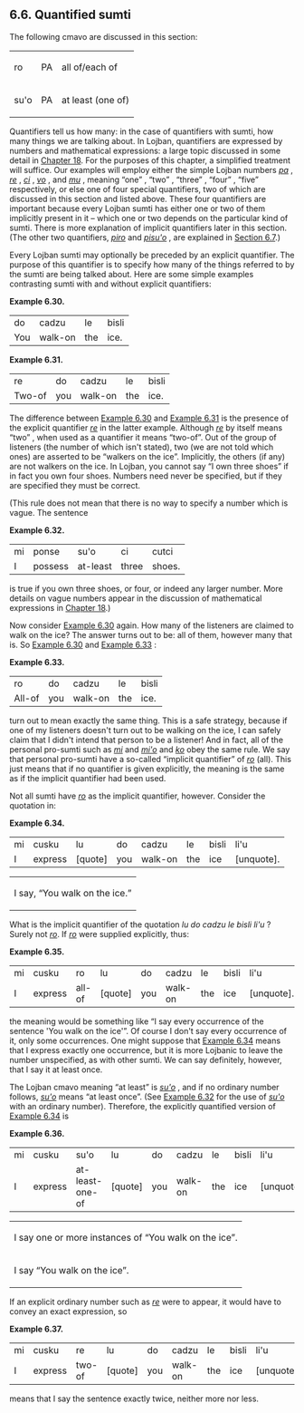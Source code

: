 <a id="section-quantified-sumti"></a>6.6. <a id="c6s6"></a>Quantified sumti
---------------------------------------------------------------------------

The following cmavo are discussed in this section:

<table class="cmavo-list"><colgroup></colgroup><tbody><tr class="cmavo-entry"><td class="cmavo"><p class="cmavo">ro</p></td><td class="selmaho"><p class="selmaho">PA</p></td><td class="description"><p class="description">all of/each of</p></td></tr><tr class="cmavo-entry"><td class="cmavo"><p class="cmavo">su'o</p></td><td class="selmaho"><p class="selmaho">PA</p></td><td class="description"><p class="description">at least (one of)</p></td></tr></tbody></table>

Quantifiers tell us how many: in the case of quantifiers with sumti, how many things we are talking about. In Lojban, quantifiers are expressed by numbers and mathematical expressions: a large topic discussed in some detail in [Chapter 18](../chapter-mekso). For the purposes of this chapter, a simplified treatment will suffice. Our examples will employ either the simple Lojban numbers _<a id="id-1.7.8.4.2.1" class="indexterm"></a>[_pa_](../go01#valsi-pa)_ , _<a id="id-1.7.8.4.3.1" class="indexterm"></a>[_re_](../go01#valsi-re)_ , _<a id="id-1.7.8.4.4.1" class="indexterm"></a>[_ci_](../go01#valsi-ci)_ , _<a id="id-1.7.8.4.5.1" class="indexterm"></a>[_vo_](../go01#valsi-vo)_ , and _<a id="id-1.7.8.4.6.1" class="indexterm"></a>[_mu_](../go01#valsi-mu)_ , meaning “one” , “two” , “three” , “four” , “five” respectively, or else one of four special quantifiers, two of which are discussed in this section and listed above. These four quantifiers are important because every Lojban sumti has either one or two of them implicitly present in it – which one or two depends on the particular kind of sumti. There is more explanation of implicit quantifiers later in this section. (The other two quantifiers, _<a id="id-1.7.8.4.12.1" class="indexterm"></a>[_piro_](../go01#valsi-piro)_ and _<a id="id-1.7.8.4.13.1" class="indexterm"></a>[_pisu'o_](../go01#valsi-pisuho)_ , are explained in [Section 6.7](../section-quantified-descriptions).)

Every Lojban sumti may optionally be preceded by an explicit quantifier. The purpose of this quantifier is to specify how many of the things referred to by the sumti are being talked about. Here are some simple examples contrasting sumti with and without explicit quantifiers:

<div class="interlinear-gloss-example example">
<a id="example-random-id-qL61"></a>

**Example 6.30. <a id="c6e6d1"></a>** 

<table class="interlinear-gloss"><colgroup></colgroup><tbody><tr class="jbo"><td>do</td><td>cadzu</td><td>le</td><td>bisli</td></tr><tr class="gloss"><td>You</td><td>walk-on</td><td>the</td><td>ice.</td></tr></tbody></table>

</div>  
<div class="interlinear-gloss-example example">
<a id="example-random-id-qLAH"></a>

**Example 6.31. <a id="c6e6d2"></a>** 

<table class="interlinear-gloss"><colgroup></colgroup><tbody><tr class="jbo"><td>re</td><td>do</td><td>cadzu</td><td>le</td><td>bisli</td></tr><tr class="gloss"><td>Two-of</td><td>you</td><td>walk-on</td><td>the</td><td>ice.</td></tr></tbody></table>

</div>  

The difference between [Example 6.30](../section-quantified-sumti#example-random-id-qL61) and [Example 6.31](../section-quantified-sumti#example-random-id-qLAH) is the presence of the explicit quantifier _<a id="id-1.7.8.8.3.1" class="indexterm"></a>[_re_](../go01#valsi-re)_ in the latter example. Although _<a id="id-1.7.8.8.4.1" class="indexterm"></a>[_re_](../go01#valsi-re)_ by itself means “two” , when used as a quantifier it means “two-of”. Out of the group of listeners (the number of which isn't stated), two (we are not told which ones) are asserted to be “walkers on the ice”. Implicitly, the others (if any) are not walkers on the ice. In Lojban, you cannot say “I own three shoes” if in fact you own four shoes. Numbers need never be specified, but if they are specified they must be correct.

(This rule does not mean that there is no way to specify a number which is vague. The sentence

<div class="interlinear-gloss-example example">
<a id="example-random-id-gLpy"></a>

**Example 6.32. <a id="c6e6d3"></a>** 

<table class="interlinear-gloss"><colgroup></colgroup><tbody><tr class="jbo"><td>mi</td><td>ponse</td><td>su'o</td><td>ci</td><td>cutci</td></tr><tr class="gloss"><td>I</td><td>possess</td><td>at-least</td><td>three</td><td>shoes.</td></tr></tbody></table>

</div>  

is true if you own three shoes, or four, or indeed any larger number. More details on vague numbers appear in the discussion of mathematical expressions in [Chapter 18](../chapter-mekso).)

Now consider [Example 6.30](../section-quantified-sumti#example-random-id-qL61) again. How many of the listeners are claimed to walk on the ice? The answer turns out to be: all of them, however many that is. So [Example 6.30](../section-quantified-sumti#example-random-id-qL61) and [Example 6.33](../section-quantified-sumti#example-random-id-0qr0) :

<div class="interlinear-gloss-example example">
<a id="example-random-id-0qr0"></a>

**Example 6.33. <a id="c6e6d4"></a>** 

<table class="interlinear-gloss"><colgroup></colgroup><tbody><tr class="jbo"><td>ro</td><td>do</td><td>cadzu</td><td>le</td><td>bisli</td></tr><tr class="gloss"><td>All-of</td><td>you</td><td>walk-on</td><td>the</td><td>ice.</td></tr></tbody></table>

</div>  

<a id="id-1.7.8.14.1" class="indexterm"></a><a id="id-1.7.8.14.2" class="indexterm"></a>turn out to mean exactly the same thing. This is a safe strategy, because if one of my listeners doesn't turn out to be walking on the ice, I can safely claim that I didn't intend that person to be a listener! And in fact, all of the personal pro-sumti such as _<a id="id-1.7.8.14.3.1" class="indexterm"></a>[_mi_](../go01#valsi-mi)_ and _<a id="id-1.7.8.14.4.1" class="indexterm"></a>[_mi'o_](../go01#valsi-miho)_ and _<a id="id-1.7.8.14.5.1" class="indexterm"></a>[_ko_](../go01#valsi-ko)_ obey the same rule. We say that personal pro-sumti have a so-called “implicit quantifier” of _<a id="id-1.7.8.14.7.1" class="indexterm"></a>[_ro_](../go01#valsi-ro)_ (all). This just means that if no quantifier is given explicitly, the meaning is the same as if the implicit quantifier had been used.

<a id="id-1.7.8.15.1" class="indexterm"></a>Not all sumti have _<a id="id-1.7.8.15.2.1" class="indexterm"></a>[_ro_](../go01#valsi-ro)_ as the implicit quantifier, however. Consider the quotation in:

<div class="interlinear-gloss-example example">
<a id="example-random-id-3eMo"></a>

**Example 6.34. <a id="c6e6d5"></a>** 

<table class="interlinear-gloss"><colgroup></colgroup><tbody><tr class="jbo"><td>mi</td><td>cusku</td><td>lu</td><td>do</td><td>cadzu</td><td>le</td><td>bisli</td><td>li'u</td></tr><tr class="gloss"><td>I</td><td>express</td><td>[quote]</td><td>you</td><td>walk-on</td><td>the</td><td>ice</td><td>[unquote].</td></tr></tbody></table>

<table class="interlinear-gloss"><tbody><tr class="para"><td colspan="12321"><p class="natlang">I say, <span class="quote">“<span class="quote">You walk on the ice.</span>”</span></p></td></tr></tbody></table>

</div>  

What is the implicit quantifier of the quotation _<a id="id-1.7.8.17.1.1" class="indexterm"></a>lu do cadzu le bisli li'u_ ? Surely not _<a id="id-1.7.8.17.2.1" class="indexterm"></a>[_ro_](../go01#valsi-ro)_. If _<a id="id-1.7.8.17.3.1" class="indexterm"></a>[_ro_](../go01#valsi-ro)_ were supplied explicitly, thus:

<div class="interlinear-gloss-example example">
<a id="example-random-id-h4SJ"></a>

**Example 6.35. <a id="c6e6d6"></a>** 

<table class="interlinear-gloss"><colgroup></colgroup><tbody><tr class="jbo"><td>mi</td><td>cusku</td><td>ro</td><td>lu</td><td>do</td><td>cadzu</td><td>le</td><td>bisli</td><td>li'u</td></tr><tr class="gloss"><td>I</td><td>express</td><td>all-of</td><td>[quote]</td><td>you</td><td>walk-on</td><td>the</td><td>ice</td><td>[unquote].</td></tr></tbody></table>

</div>  

the meaning would be something like “I say every occurrence of the sentence 'You walk on the ice'”. Of course I don't say every occurrence of it, only some occurrences. One might suppose that [Example 6.34](../section-quantified-sumti#example-random-id-3eMo) means that I express exactly one occurrence, but it is more Lojbanic to leave the number unspecified, as with other sumti. We can say definitely, however, that I say it at least once.

The Lojban cmavo meaning “at least” is _<a id="id-1.7.8.20.2.1" class="indexterm"></a>[_su'o_](../go01#valsi-suho)_ , and if no ordinary number follows, _<a id="id-1.7.8.20.3.1" class="indexterm"></a>[_su'o_](../go01#valsi-suho)_ means “at least once”. (See [Example 6.32](../section-quantified-sumti#example-random-id-gLpy) for the use of _<a id="id-1.7.8.20.6.1" class="indexterm"></a>[_su'o_](../go01#valsi-suho)_ with an ordinary number). Therefore, the explicitly quantified version of [Example 6.34](../section-quantified-sumti#example-random-id-3eMo) is<a id="id-1.7.8.20.8" class="indexterm"></a><a id="id-1.7.8.20.9" class="indexterm"></a><a id="id-1.7.8.20.10" class="indexterm"></a>

<div class="interlinear-gloss-example example">
<a id="example-random-id-P558"></a>

**Example 6.36. <a id="c6e6d7"></a>** 

<table class="interlinear-gloss"><colgroup></colgroup><tbody><tr class="jbo"><td>mi</td><td>cusku</td><td>su'o</td><td>lu</td><td>do</td><td>cadzu</td><td>le</td><td>bisli</td><td>li'u</td></tr><tr class="gloss"><td>I</td><td>express</td><td>at-least-one-of</td><td>[quote]</td><td>you</td><td>walk-on</td><td>the</td><td>ice</td><td>[unquote].</td></tr></tbody></table>

<table class="interlinear-gloss"><tbody><tr class="para"><td colspan="12321"><p class="natlang">I say one or more instances of <span class="quote">“<span class="quote">You walk on the ice</span>”</span>.</p></td></tr><tr class="para"><td colspan="12321"><p class="natlang">I say <span class="quote">“<span class="quote">You walk on the ice</span>”</span>.</p></td></tr></tbody></table>

</div>  

If an explicit ordinary number such as _<a id="id-1.7.8.22.1.1" class="indexterm"></a>[_re_](../go01#valsi-re)_ were to appear, it would have to convey an exact expression, so

<div class="interlinear-gloss-example example">
<a id="example-random-id-59dF"></a>

**Example 6.37. <a id="c6e6d8"></a>** 

<table class="interlinear-gloss"><colgroup></colgroup><tbody><tr class="jbo"><td>mi</td><td>cusku</td><td>re</td><td>lu</td><td>do</td><td>cadzu</td><td>le</td><td>bisli</td><td>li'u</td></tr><tr class="gloss"><td>I</td><td>express</td><td>two-of</td><td>[quote]</td><td>you</td><td>walk-on</td><td>the</td><td>ice</td><td>[unquote].</td></tr></tbody></table>

</div>  

means that I say the sentence exactly twice, neither more nor less.